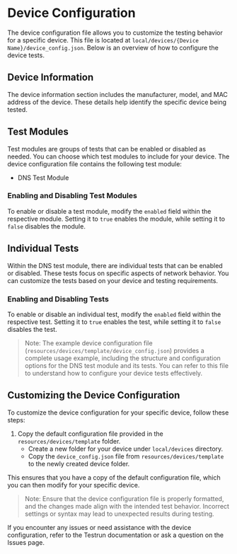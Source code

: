 # Device Configuration

The device configuration file allows you to customize the testing behavior for a specific device. This file is located at `local/devices/{Device Name}/device_config.json`. Below is an overview of how to configure the device tests.

## Device Information

The device information section includes the manufacturer, model, and MAC address of the device. These details help identify the specific device being tested.

## Test Modules

Test modules are groups of tests that can be enabled or disabled as needed. You can choose which test modules to include for your device. The device configuration file contains the following test module:

- DNS Test Module

### Enabling and Disabling Test Modules

To enable or disable a test module, modify the `enabled` field within the respective module. Setting it to `true` enables the module, while setting it to `false` disables the module.

## Individual Tests

Within the DNS test module, there are individual tests that can be enabled or disabled. These tests focus on specific aspects of network behavior. You can customize the tests based on your device and testing requirements.

### Enabling and Disabling Tests

To enable or disable an individual test, modify the `enabled` field within the respective test. Setting it to `true` enables the test, while setting it to `false` disables the test.

> Note: The example device configuration file (`resources/devices/template/device_config.json`) provides a complete usage example, including the structure and configuration options for the DNS test module and its tests. You can refer to this file to understand how to configure your device tests effectively.

## Customizing the Device Configuration

To customize the device configuration for your specific device, follow these steps:

1. Copy the default configuration file provided in the `resources/devices/template` folder.
   - Create a new folder for your device under `local/devices` directory.
   - Copy the `device_config.json` file from `resources/devices/template` to the newly created device folder.

This ensures that you have a copy of the default configuration file, which you can then modify for your specific device.

> Note: Ensure that the device configuration file is properly formatted, and the changes made align with the intended test behavior. Incorrect settings or syntax may lead to unexpected results during testing.

If you encounter any issues or need assistance with the device configuration, refer to the Testrun documentation or ask a question on the Issues page.
